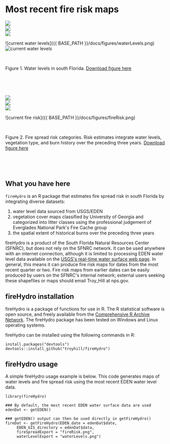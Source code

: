 # Most recent fire risk maps



<img src="{{site.url}}/docs/figures/waterLevels.png" style="display: block; margin: auto;" />

<img src="{{site.url}}/figures/waterLevels.png" style="display: block; margin: auto;" />

<img src="https://github.com/troyhill/fireHydro/blob/master/docs/figures/waterLevels.png" style="display: block; margin: auto;" />

![current water levels]({{ BASE_PATH }}/docs/figures/waterLevels.png)
![current water levels]({{site.url}}/figures/waterLevels.png)


&nbsp;

Figure 1. Water levels in south Florida. [Download figure here](../docs/figures/waterLevels.png)


&nbsp;

&nbsp;


<img src="{{site.url}}/docs/figures/fireRisk.png" style="display: block; margin: auto;" />

<img src="{{site.url}}/figures/fireRisk.png" style="display: block; margin: auto;" />

<img src="https://github.com/troyhill/fireHydro/blob/master/docs/figures/fireRisk.png" style="display: block; margin: auto;" />

![current fire risk]({{ BASE_PATH }}/docs/figures/fireRisk.png)

&nbsp;

Figure 2. Fire spread risk categories. Risk estimates integrate water levels, vegetation type, and burn history over the preceding three years. [Download figure here](../docs/figures/fireRisk.png)

&nbsp;

&nbsp;



## What you have here

`fireHydro` is an R package that estimates fire spread risk in south Florida by integrating diverse datasets:
1. water level data sourced from USGS/EDEN
2. vegetation cover maps classified by University of Georgia and categorized into litter classes using the professional judgement of Everglades National Park's Fire Cache group
3. the spatial extent of historical burns over the preceding three years


fireHydro is a product of the South Florida Natural Resources Center (SFNRC), but does not rely on the SFNRC network. It can be used anywhere with an internet connection, although it is limited to processing EDEN water level data available on the [USGS's real-time water surface web page](https://sofia.usgs.gov/eden/models/real-time.php). In general, this means it can produce fire risk maps for dates from the most recent quarter or two. Fire risk maps from earlier dates can be easily produced by users on the SFNRC's internal network; external users seeking these shapefiles or maps should email Troy_Hill at nps.gov.


## fireHydro installation

fireHydro is a package of functions for use in R. The R statistical software is open source, and freely available from the [Comprehensive R Archive Network](https://cran.r-project.org/). The fireHydro package has been tested on Windows and Linux operating systems.

fireHydro can be installed using the following commands in R:

```
install.packages("devtools")
devtools::install_github("troyhill/fireHydro")
```


## fireHydro usage

A simple fireHydro usage example is below. This code generates maps of water levels and fire spread risk using the most recent EDEN water level data.

```
library(fireHydro)

### By default, the most recent EDEN water surface data are used
edenDat <- getEDEN()
 
### getEDEN() output can then be used directly in getFireHydro()
fireDat <- getFireHydro(EDEN_date = edenDat$date, 
     EDEN_GIS_directory = edenDat$data,
     fireSpreadExport = "fireRisk.png",
     waterLevelExport = "waterLevels.png")



```


      
